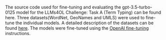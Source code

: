 The source code used for fine-tuning and evaluating the gpt-3.5-turbo-0125 model for the LLMs4OL Challenge: Task A (Term Typing) can be found here. Three datasets(WordNet, GeoNames and UMLS) were used to fine-tune the individual models. A detailed description of the datasets can be found [here](https://sites.google.com/view/llms4ol/task-a-term-typing?authuser=0). The models were fine-tuned using the [OpenAI fine-tuning](https://platform.openai.com/docs/guides/fine-tuning/preparing-your-dataset) instructions.

